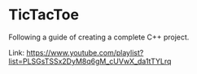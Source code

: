 # TicTacToe
Following a guide of creating a complete C++ project.

Link: https://www.youtube.com/playlist?list=PLSGsTSSx2DyM8q6gM_cUVwX_da1tTYLrq
